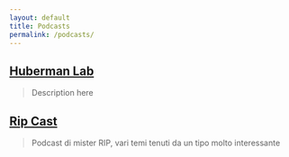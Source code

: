 ```yaml
---
layout: default
title: Podcasts
permalink: /podcasts/
---
```

## [Huberman Lab](https://open.spotify.com/show/79CkJF3UJTHFV8Dse3Oy0P?si=8UhahSiVQbG2C9kAXF24EQ&utm_source=native-share-menu)
>  Description here

## [Rip Cast](https://open.spotify.com/show/2SQ8RVBofmJBklBzD357iL?si=eFDPenJ6QMiC2c-hyrJMYA)
> Podcast di mister RIP, vari temi tenuti da un tipo molto interessante